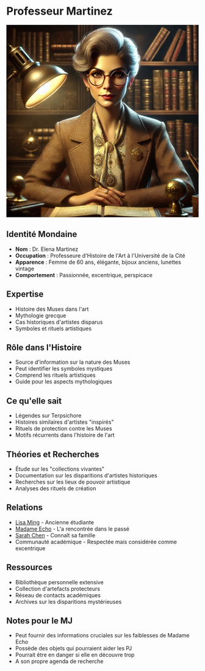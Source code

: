 # Professeur Martinez

![Professeur Martinez](images/professeur_martinez.webp)

## Identité Mondaine
- **Nom** : Dr. Elena Martinez
- **Occupation** : Professeure d'Histoire de l'Art à l'Université de la Cité
- **Apparence** : Femme de 60 ans, élégante, bijoux anciens, lunettes vintage
- **Comportement** : Passionnée, excentrique, perspicace

## Expertise
- Histoire des Muses dans l'art
- Mythologie grecque
- Cas historiques d'artistes disparus
- Symboles et rituels artistiques

## Rôle dans l'Histoire
- Source d'information sur la nature des Muses
- Peut identifier les symboles mystiques
- Comprend les rituels artistiques
- Guide pour les aspects mythologiques

## Ce qu'elle sait
- Légendes sur Terpsichore
- Histoires similaires d'artistes "inspirés"
- Rituels de protection contre les Muses
- Motifs récurrents dans l'histoire de l'art

## Théories et Recherches
- Étude sur les "collections vivantes"
- Documentation sur les disparitions d'artistes historiques
- Recherches sur les lieux de pouvoir artistique
- Analyses des rituels de création

## Relations
- [Lisa Ming](lisa_ming.md) - Ancienne étudiante
- [Madame Echo](madame_echo.md) - L'a rencontrée dans le passé
- [Sarah Chen](sarah_chen.md) - Connaît sa famille
- Communauté académique - Respectée mais considérée comme excentrique

## Ressources
- Bibliothèque personnelle extensive
- Collection d'artefacts protecteurs
- Réseau de contacts académiques
- Archives sur les disparitions mystérieuses

## Notes pour le MJ
- Peut fournir des informations cruciales sur les faiblesses de Madame Echo
- Possède des objets qui pourraient aider les PJ
- Pourrait être en danger si elle en découvre trop
- A son propre agenda de recherche
